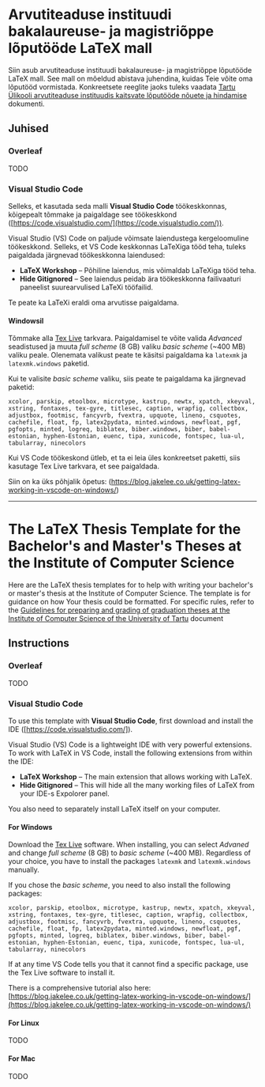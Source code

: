 # Arvutiteaduse instituudi bakalaureuse- ja magistriõppe lõputööde LaTeX mall

Siin asub arvutiteaduse instituudi bakalaureuse- ja magistriõppe lõputööde LaTeX mall. See mall on mõeldud abistava juhendina, kuidas Teie võite oma lõputööd vormistada. Konkreetsete reeglite jaoks tuleks vaadata [Tartu Ülikooli arvutiteaduse instituudis kaitsvate lõputööde nõuete ja hindamise](https://cs.ut.ee/en/content/thesis-deadlines-and-guidelines) dokumenti.

## Juhised

### Overleaf

TODO

### Visual Studio Code

Selleks, et kasutada seda malli **Visual Studio Code** töökeskkonnas, kõigepealt tõmmake ja paigaldage see töökeskkond ([https://code.visualstudio.com/](https://code.visualstudio.com/)).

Visual Studio (VS) Code on paljude võimsate laiendustega kergeloomuline töökeskkond. Selleks, et VS Code keskkonnas LaTeXiga tööd teha, tuleks paigaldada järgnevad töökeskkonna laiendused:
* **LaTeX Workshop** – Põhiline laiendus, mis võimaldab LaTeXiga tööd teha.
* **Hide Gitignored** – See laiendus peidab ära töökeskkonna failivaaturi paneelist suurearvulised LaTeXi tööfailid.

Te peate ka LaTeXi eraldi oma arvutisse paigaldama.

#### Windowsil

Tõmmake alla [Tex Live](https://www.tug.org/texlive/windows.html#:~:text=install%2Dtl%2Dwindows.exe) tarkvara. Paigaldamisel te võite valida *Advanced* seadistused ja muuta *full scheme* (8 GB) valiku *basic scheme* (~400 MB) valiku peale. Olenemata valikust peate te käsitsi paigaldama ka `latexmk` ja `latexmk.windows` paketid.

Kui te valisite *basic scheme* valiku, siis peate te paigaldama ka järgnevad paketid: 
```
xcolor, parskip, etoolbox, microtype, kastrup, newtx, xpatch, xkeyval, xstring, fontaxes, tex-gyre, titlesec, caption, wrapfig, collectbox, adjustbox, footmisc, fancyvrb, fvextra, upquote, lineno, csquotes, cachefile, float, fp, latex2pydata, minted.windows, newfloat, pgf, pgfopts, minted, logreq, biblatex, biber.windows, biber, babel-estonian, hyphen-Estonian, euenc, tipa, xunicode, fontspec, lua-ul, tabularray, ninecolors
```

Kui VS Code töökeskond ütleb, et ta ei leia üles konkreetset paketti, siis kasutage Tex Live tarkvara, et see paigaldada.

Siin on ka üks põhjalik õpetus: (https://blog.jakelee.co.uk/getting-latex-working-in-vscode-on-windows/)


---
# The LaTeX Thesis Template for the Bachelor's and Master's Theses at the Institute of Computer Science

Here are the LaTeX thesis templates for to help with writing your bachelor's or master's thesis at the Institute of Computer Science. The template is for guidance on how Your thesis could be formatted. For specific rules, refer to the [Guidelines for preparing and grading of graduation theses at the Institute of Computer Science of the University of Tartu](https://cs.ut.ee/en/content/thesis-deadlines-and-guidelines) document

## Instructions

### Overleaf

TODO

### Visual Studio Code

To use this template with **Visual Studio Code**, first download and install the IDE ([https://code.visualstudio.com/]).

Visual Studio (VS) Code is a lightweight IDE with very powerful extensions. To work with LaTeX in VS Code, install the following extensions from within the IDE:
* **LaTeX Workshop** – The main extension that allows working with LaTeX.
* **Hide Gitignored** – This will hide all the many working files of LaTeX from your IDE-s Expolorer panel.

You also need to separately install LaTeX itself on your computer.

#### For Windows
Download the [Tex Live](https://www.tug.org/texlive/windows.html#:~:text=install%2Dtl%2Dwindows.exe) software. When installing, you can select *Advaned* and change *full scheme* (8 GB) to *basic scheme* (~400 MB). Regardless of your choice, you have to install the packages `latexmk` and `latexmk.windows` manually.

If you chose the *basic scheme*, you need to also install the following packages: 
```
xcolor, parskip, etoolbox, microtype, kastrup, newtx, xpatch, xkeyval, xstring, fontaxes, tex-gyre, titlesec, caption, wrapfig, collectbox, adjustbox, footmisc, fancyvrb, fvextra, upquote, lineno, csquotes, cachefile, float, fp, latex2pydata, minted.windows, newfloat, pgf, pgfopts, minted, logreq, biblatex, biber.windows, biber, babel-estonian, hyphen-Estonian, euenc, tipa, xunicode, fontspec, lua-ul, tabularray, ninecolors
```
If at any time VS Code tells you that it cannot find a specific package, use the Tex Live software to install it.

There is a comprehensive tutorial also here: [https://blog.jakelee.co.uk/getting-latex-working-in-vscode-on-windows/](https://blog.jakelee.co.uk/getting-latex-working-in-vscode-on-windows/)

#### For Linux

TODO


#### For Mac

TODO

